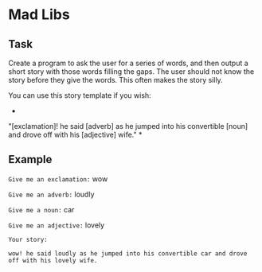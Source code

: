 # Mad Libs

## Task

Create a program to ask the user for a series of words, and then output a short story with those words filling the gaps. The user should not know the story before they give the words. This often makes the story silly.

You can use this story template if you wish:

*
"[exclamation]! he said [adverb] as he jumped into his convertible [noun] and drove off with his [adjective] wife."
*

## Example

`Give me an exclamation:` wow

`Give me an adverb:` loudly

`Give me a noun:` car

`Give me an adjective:` lovely

`Your story:`

`wow! he said loudly as he jumped into his convertible car and drove off with his lovely wife.`